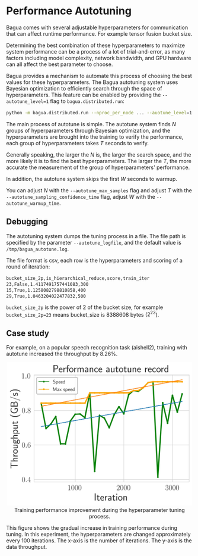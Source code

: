# Performance Autotuning

Bagua comes with several adjustable hyperparameters for communication that can affect runtime performance. For example tensor fusion bucket size.

Determining the best combination of these hyperparameters to maximize system performance can be a process of a lot of trial-and-error, as many factors including model complexity, network bandwidth, and GPU hardware can all affect the best parameter to choose.

Bagua provides a mechanism to automate this process of choosing the best values for these hyperparameters. The Bagua autotuning system uses Bayesian optimization to efficiently search through the space of hyperparameters. This feature can be enabled by providing the `--autotune_level=1` flag to `bagua.distributed.run`:

```bash
python -m bagua.distributed.run --nproc_per_node ... --auotune_level=1 python train.py
```

The main process of autotune is simple. The autotune system finds $N$ groups of hyperparameters through Bayesian optimization, and the hyperparameters are brought into the training to verify the performance, each group of hyperparameters takes $T$ seconds to verify. 

Generally speaking, the larger the $N$ is, the larger the search space, and the more likely it is to find the best hyperparameters. The larger the $T$, the more accurate the measurement of the group of hyperparameters' performance.

In addition, the autotune system skips the first $W$ seconds to warmup.

You can adjust $N$ with the `--autotune_max_samples` flag and adjust $T$ with the `--autotune_sampling_confidence_time` flag, adjust $W$ with the `--autotune_warmup_time`.

## Debugging

The autotuning system dumps the tuning process in a file. The file path is specified by the parameter `--autotune_logfile`, and the default value is `/tmp/bagua_autotune.log`.

The file format is csv, each row is the hyperparameters and scoring of a round of iteration:

```csv
bucket_size_2p,is_hierarchical_reduce,score,train_iter
23,False,1.4117491757441083,300
15,True,1.1258082798810858,400
29,True,1.0463204022477832,500
```

`bucket_size_2p` is the power of 2 of the bucket size, for example `bucket_size_2p=23` means bucket_size is 8388608 bytes ($2^{23}$).

## Case study

For example, on a popular speech recognition task (aishell2), training with autotune increased the throughput by 8.26%.

<center>
    <img src="./figures/performance_autotune.jpg" width="500"/>
    <figcaption>Training performance improvement during the hyperparameter tuning process.</figcaption>
</center>

This figure shows the gradual increase in training performance during tuning. In
this experiment, the hyperparameters are changed approximately every 100
iterations. The x-axis is the number of iterations. The y-axis is the data
throughput.
